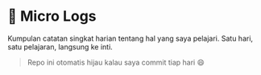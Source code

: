 # 📓 Micro Logs

Kumpulan catatan singkat harian tentang hal yang saya pelajari. Satu hari, satu pelajaran, langsung ke inti.

> Repo ini otomatis hijau kalau saya commit tiap hari 😄